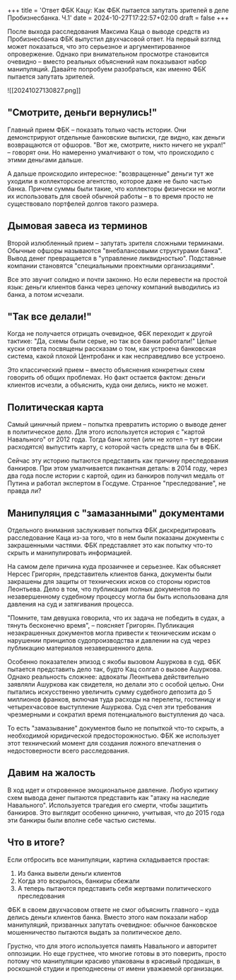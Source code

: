 +++
title = 'Ответ ФБК Кацу: Как ФБК пытается запутать зрителей в деле Пробизнесбанка.  Ч.1'
date = 2024-10-27T17:22:57+02:00
draft = false
+++

После выхода расследования Максима Каца о выводе средств из Пробизнесбанка ФБК выпустил двухчасовой ответ. На первый взгляд может показаться, что это серьезное и аргументированное опровержение. Однако при внимательном просмотре становится очевидно – вместо реальных объяснений нам показывают набор манипуляций. Давайте попробуем разобраться, как именно ФБК пытается запутать зрителей.

![[20241027130827.png]]
## "Смотрите, деньги вернулись!"

Главный прием ФБК – показать только часть истории. Они демонстрируют отдельные банковские выписки, где видно, как деньги возвращаются от офшоров. "Вот же, смотрите, никто ничего не украл!" – говорят они. Но намеренно умалчивают о том, что происходило с этими деньгами дальше.

А дальше происходило интересное: "возвращенные" деньги тут же уходили в коллекторское агентство, которое даже не было частью банка. Причем суммы были такие, что коллекторы физически не могли их использовать для своей обычной работы – в то время просто не существовало портфелей долгов такого размера.

## Дымовая завеса из терминов

Второй излюбленный прием – запутать зрителя сложными терминами. Обычные офшоры называются "внебалансовыми структурами банка". Вывод денег превращается в "управление ликвидностью". Подставные компании становятся "специальными проектными организациями".

Все это звучит солидно и почти законно. Но если перевести на простой язык: деньги клиентов банка через цепочку компаний выводились из банка, а потом исчезали.

## "Так все делали!"

Когда не получается отрицать очевидное, ФБК переходит к другой тактике: "Да, схемы были серые, но так все банки работали!" Целые куски ответа посвящены рассказам о том, как устроена банковская система, какой плохой Центробанк и как несправедливо все устроено.

Это классический прием – вместо объяснения конкретных схем говорить об общих проблемах. Но факт остается фактом: деньги клиентов исчезли, а объяснить, куда они делись, никто не может.

## Политическая карта

Самый циничный прием – попытка превратить историю о выводе денег в политическое дело. Для этого используется история с "картой Навального" от 2012 года. Тогда банк хотел (или не хотел – тут версии расходятся) выпустить карту, с которой часть средств шла бы в ФБК.

Сейчас эту историю пытаются представить как причину преследования банкиров. При этом умалчивается пикантная деталь: в 2014 году, через два года после истории с картой, один из банкиров получил медаль от Путина и работал экспертом в Госдуме. Странное "преследование", не правда ли?

## Манипуляция с "замазанными" документами

Отдельного внимания заслуживает попытка ФБК дискредитировать расследование Каца из-за того, что в нем были показаны документы с закрашенными частями. ФБК представляет это как попытку что-то скрыть и манипулировать информацией.

На самом деле причина куда прозаичнее и серьезнее. Как объясняет Нерсес Григорян, представитель клиентов банка, документы были закрашены для защиты от технических исков со стороны юристов Леонтьева. Дело в том, что публикация полных документов по незавершенному судебному процессу могла бы быть использована для давления на суд и затягивания процесса.

"Помните, там девушка говорила, что их задача не победить в судах, а тянуть бесконечно время", – поясняет Григорян. Публикация незакрашенных документов могла привести к техническим искам о нарушении принципов судопроизводства и давлении на суд через публикацию материалов незавершенного дела.

Особенно показателен эпизод с якобы вызовом Ашуркова в суд. ФБК пытается представить дело так, будто Кац солгал о вызове Ашуркова. Однако реальность сложнее: адвокаты Леонтьева действительно заявляли Ашуркова как свидетеля, но делали это с особой целью. Они пытались искусственно увеличить сумму судебного депозита до 5 миллионов франков, включая туда расходы на перелеты, гостиницу и четырехчасовое выступление Ашуркова. Суд счел эти требования чрезмерными и сократил время потенциального выступления до часа.

То есть "замазывание" документов было не попыткой что-то скрыть, а необходимой юридической предосторожностью. ФБК же использует этот технический момент для создания ложного впечатления о недостоверности всего расследования.

## Давим на жалость

В ход идет и откровенное эмоциональное давление. Любую критику схем вывода денег пытаются представить как "атаку на наследие Навального". Используется трагедия его смерти, чтобы защитить банкиров. Это выглядит особенно цинично, учитывая, что до 2015 года эти банкиры были вполне себе частью системы.

## Что в итоге?

Если отбросить все манипуляции, картина складывается простая:
1. Из банка вывели деньги клиентов
2. Когда это вскрылось, банкиры сбежали
3. А теперь пытаются представить себя жертвами политического преследования

ФБК в своем двухчасовом ответе не смог объяснить главного – куда делись деньги клиентов банка. Вместо этого нам показали набор манипуляций, призванных запутать очевидное: обычное банковское мошенничество пытаются выдать за политическое дело.

Грустно, что для этого используется память Навального и авторитет оппозиции. Но еще грустнее, что многие готовы в это поверить, просто потому что манипуляции красиво упакованы в красивый продакшн, в роскошной студии и преподнесены от имени уважаемой организации.
